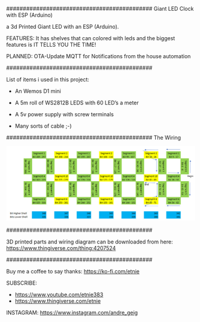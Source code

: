 ############################################
Giant LED Clock with ESP (Arduino) 

a 3d Printed Giant LED with an ESP (Arduino).

FEATURES:
It has shelves that can colored with leds
and the biggest features is IT TELLS YOU THE TIME!

PLANNED:
OTA-Update
MQTT for Notifications from the house automation

############################################

List of items i used in this project:

- An Wemos D1 mini

- A 5m roll of WS2812B LEDS with 60 LED’s a meter

- A 5v power supply with screw terminals

- Many sorts of cable ;-)

############################################
The Wiring

![Wiring](GiantLEDClock.jpg)

############################################

3D printed parts and wiring diagram can be downloaded from here: https://www.thingiverse.com/thing:4207524

############################################

Buy me a coffee to say thanks: https://ko-fi.com/etnie

SUBSCRIBE: 
- https://www.youtube.com/etnie383
- https://www.thingiverse.com/etnie

INSTAGRAM: https://www.instagram.com/andre_geig